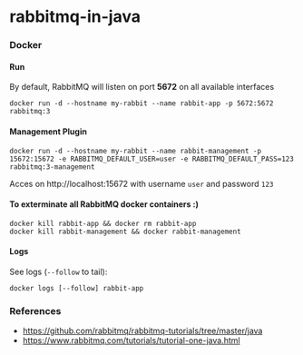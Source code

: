 # rabbitmq-in-java

### Docker

#### Run
By default, RabbitMQ will listen on port **5672** on all available interfaces
```
docker run -d --hostname my-rabbit --name rabbit-app -p 5672:5672 rabbitmq:3
```

#### Management Plugin
```
docker run -d --hostname my-rabbit --name rabbit-management -p 15672:15672 -e RABBITMQ_DEFAULT_USER=user -e RABBITMQ_DEFAULT_PASS=123 rabbitmq:3-management
```
Acces on http://localhost:15672 with username `user` and password `123`

#### To exterminate all RabbitMQ docker containers :)
```
docker kill rabbit-app && docker rm rabbit-app
docker kill rabbit-management && docker rabbit-management
```

#### Logs
See logs (`--follow` to tail):
```
docker logs [--follow] rabbit-app
```

### References
- https://github.com/rabbitmq/rabbitmq-tutorials/tree/master/java
- https://www.rabbitmq.com/tutorials/tutorial-one-java.html

